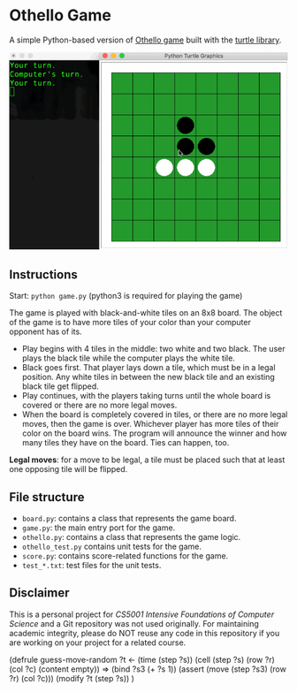 # Othello Game

A simple Python-based version of [Othello game](https://en.wikipedia.org/wiki/Reversi) built with the [turtle library](https://docs.python.org/3.7/library/turtle.html).

![Othello Game](othello.gif)

## Instructions

Start: `python game.py` (python3 is required for playing the game)

The game is played with black-and-white tiles on an 8x8 board. The object of the game is to have more tiles of your color than your computer opponent has of its. 

- Play begins with 4 tiles in the middle: two white and two black. The user plays the black tile while the computer plays the white tile.
- Black goes first. That player lays down a tile, which must be in a legal position. Any white tiles in between the new black tile and an existing black tile get flipped.
- Play continues, with the players taking turns until the whole board is covered or there are no more legal moves.
- When the board is completely covered in tiles, or there are no more legal moves, then the game is over. Whichever player has more tiles of their color on the board wins. The program will announce the winner and how many tiles they have on the board. Ties can happen, too.


**Legal moves**: for a move to be legal, a tile must be placed such that at least one opposing tile will be flipped.

## File structure

- `board.py`: contains a class that represents the game board.
- `game.py`: the main entry port for the game.
- `othello.py`: contains a class that represents the game logic.
- `othello_test.py` contains unit tests for the game.
- `score.py`: contains score-related functions for the game.
- `test_*.txt`: test files for the unit tests.

## Disclaimer

This is a personal project for *CS5001 Intensive Foundations of Computer Science* and a Git repository was not used originally. For maintaining academic integrity, please do NOT reuse any code in this repository if you are working on your project for a related course.


(defrule guess-move-random
   ?t <- (time (step ?s))
   (cell (step ?s) (row ?r) (col ?c) (content empty))
=>
   (bind ?s3 (+ ?s 1))
   (assert (move (step ?s3) (row ?r) (col ?c)))
   (modify ?t (step ?s))
) 